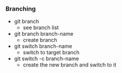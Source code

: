 ### Branching
- git branch
    - see branch list
- git branch branch-name
    - create branch
- git switch branch-name
    - switch to target branch
- git switch -c branch-name
    - create the new branch and switch to it
